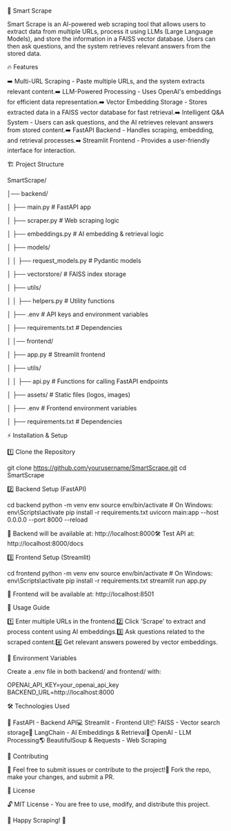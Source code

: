🚀 Smart Scrape

Smart Scrape is an AI-powered web scraping tool that allows users to extract data from multiple URLs, process it using LLMs (Large Language Models), and store the information in a FAISS vector database. Users can then ask questions, and the system retrieves relevant answers from the stored data.

🔥 Features

➡️ Multi-URL Scraping - Paste multiple URLs, and the system extracts relevant content.➡️ LLM-Powered Processing - Uses OpenAI's embeddings for efficient data representation.➡️ Vector Embedding Storage - Stores extracted data in a FAISS vector database for fast retrieval.➡️ Intelligent Q&A System - Users can ask questions, and the AI retrieves relevant answers from stored content.➡️ FastAPI Backend - Handles scraping, embedding, and retrieval processes.➡️ Streamlit Frontend - Provides a user-friendly interface for interaction.

🏗 Project Structure

SmartScrape/

│── backend/

│   ├── main.py 
                                # FastAPI app
                                
│   ├── scraper.py              # Web scraping logic

│   ├── embeddings.py           # AI embedding & retrieval logic

│   ├── models/

│   │   ├── request_models.py   # Pydantic models

│   ├── vectorstore/            # FAISS index storage

│   ├── utils/

│   │   ├── helpers.py          # Utility functions

│   ├── .env                    # API keys and environment variables

│   ├── requirements.txt        # Dependencies

│
│── frontend/

│   ├── app.py                  # Streamlit frontend

│   ├── utils/

│   │   ├── api.py              # Functions for calling FastAPI endpoints

│   ├── assets/                 # Static files (logos, images)

│   ├── .env                    # Frontend environment variables

│   ├── requirements.txt        # Dependencies


⚡ Installation & Setup

1️⃣ Clone the Repository

git clone https://github.com/yourusername/SmartScrape.git
cd SmartScrape

2️⃣ Backend Setup (FastAPI)

cd backend
python -m venv env
source env/bin/activate  # On Windows: env\Scripts\activate
pip install -r requirements.txt
uvicorn main:app --host 0.0.0.0 --port 8000 --reload

🔗 Backend will be available at: http://localhost:8000🛠 Test API at: http://localhost:8000/docs

3️⃣ Frontend Setup (Streamlit)

cd frontend
python -m venv env
source env/bin/activate  # On Windows: env\Scripts\activate
pip install -r requirements.txt
streamlit run app.py

🔗 Frontend will be available at: http://localhost:8501

🎯 Usage Guide

1️⃣ Enter multiple URLs in the frontend.2️⃣ Click 'Scrape' to extract and process content using AI embeddings.3️⃣ Ask questions related to the scraped content.4️⃣ Get relevant answers powered by vector embeddings.

📁 Environment Variables

Create a .env file in both backend/ and frontend/ with:

OPENAI_API_KEY=your_openai_api_key
BACKEND_URL=http://localhost:8000

🛠 Technologies Used

🚀 FastAPI - Backend API💻 Streamlit - Frontend UI📦 FAISS - Vector search storage🧠 LangChain - AI Embeddings & Retrieval🤖 OpenAI - LLM Processing🌎 BeautifulSoup & Requests - Web Scraping

🤝 Contributing

🔹 Feel free to submit issues or contribute to the project!🔹 Fork the repo, make your changes, and submit a PR.

📜 License

🔓 MIT License - You are free to use, modify, and distribute this project.

🚀 Happy Scraping! 🎯

